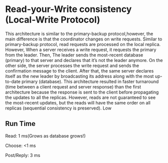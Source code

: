 # Read-your-Write consistency (Local-Write Protocol)

This architecture is similar to the primary-backup protocol,however, the main difference is that the coordinator changes on write requests. Similar to primary-backup protocol, read requests are processed on the local replica. However, When a server receives a write request, it requests the primary from the leader. Then, The leader sends the most-recent database (primary) to that server and declares that it’s not the leader anymore. On the other side, the server processes the write request and sends the confirmation message to the client. After that, the same server declares itself as the new leader by broadcasting its address along with the most up-to-date primary (database).
This architecture resulted in faster turnaround (time between a client request and server response) than the first architecture because the response is sent to the client before propagating the updates to all the replicas. However, reads are not guaranteed to see the most-recent updates, but the reads will have the same order on all replicas (sequential consistency is preserved).
Low

## Run Time

Read: 1 ms(Grows as database grows!)

Choose: <1 ms

Post/Reply: 3 ms
